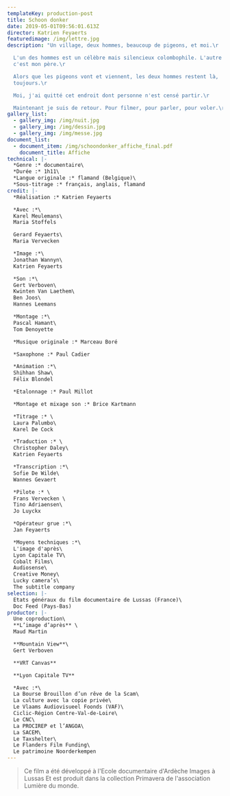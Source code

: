 ```yaml
---
templateKey: production-post
title: Schoon donker
date: 2019-05-01T09:56:01.613Z
director: Katrien Feyaerts
featuredimage: /img/lettre.jpg
description: "Un village, deux hommes, beaucoup de pigeons, et moi.\r

  L'un des hommes est un célèbre mais silencieux colombophile. L'autre homme,
  c'est mon père.\r

  Alors que les pigeons vont et viennent, les deux hommes restent là,
  toujours.\r

  Moi, j'ai quitté cet endroit dont personne n'est censé partir.\r

  Maintenant je suis de retour. Pour filmer, pour parler, pour voler.\r\n"
gallery_list:
  - gallery_img: /img/nuit.jpg
  - gallery_img: /img/dessin.jpg
  - gallery_img: /img/messe.jpg
document_list:
  - document_item: /img/schoondonker_affiche_final.pdf
    document_title: Affiche
technical: |-
  *Genre :* documentaire\
  *Durée :* 1h11\
  *Langue originale :* flamand (Belgique)\
  *Sous-titrage :* français, anglais, flamand
credit: |-
  *Réalisation :* Katrien Feyaerts

  *Avec :*\
  Karel Meulemans\
  Maria Stoffels

  Gerard Feyaerts\
  Maria Vervecken

  *Image :*\
  Jonathan Wannyn\
  Katrien Feyaerts

  *Son :*\
  Gert Verboven\
  Kwinten Van Laethem\
  Ben Joos\
  Hannes Leemans

  *Montage :*\
  Pascal Hamant\
  Tom Denoyette

  *Musique originale :* Marceau Boré

  *Saxophone :* Paul Cadier

  *Animation :*\
  Shihhan Shaw\
  Félix Blondel

  *Etalonnage :* Paul Millot

  *Montage et mixage son :* Brice Kartmann

  *Titrage :* \
  Laura Palumbo\
  Karel De Cock

  *Traduction :* \
  Christopher Daley\
  Katrien Feyaerts

  *Transcription :*\
  Sofie De Wilde\
  Wannes Gevaert

  *Pilote :* \
  Frans Vervecken \
  Tino Adriaensen\
  Jo Luyckx

  *Opérateur grue :*\
  Jan Feyaerts

  *Moyens techniques :*\
  L'image d'après\
  Lyon Capitale TV\
  Cobalt Films\
  Audiosense\
  Creative Money\
  Lucky camera’s\
  The subtitle company
selection: |-
  Etats généraux du film documentaire de Lussas (France)\
  Doc Feed (Pays-Bas)
productor: |-
  Une coproduction\
  **L’image d’après** \
  Maud Martin

  **Mountain View**\
  Gert Verboven

  **VRT Canvas**

  **Lyon Capitale TV**

  *Avec :*\
  La Bourse Brouillon d’un rêve de la Scam\
  La culture avec la copie privée\
  Le Vlaams Audiovisueel Foonds (VAF)\
  Ciclic-Région Centre-Val-de-Loire\
  Le CNC\
  La PROCIREP et l’ANGOA\
  La SACEM\
  Le Taxshelter\
  Le Flanders Film Funding\
  Le patrimoine Noorderkempen
---
```

> Ce film a été développé à l'Ecole documentaire d'Ardèche Images à Lussas
> Et est produit dans la collection Primavera de l'association Lumière du monde.